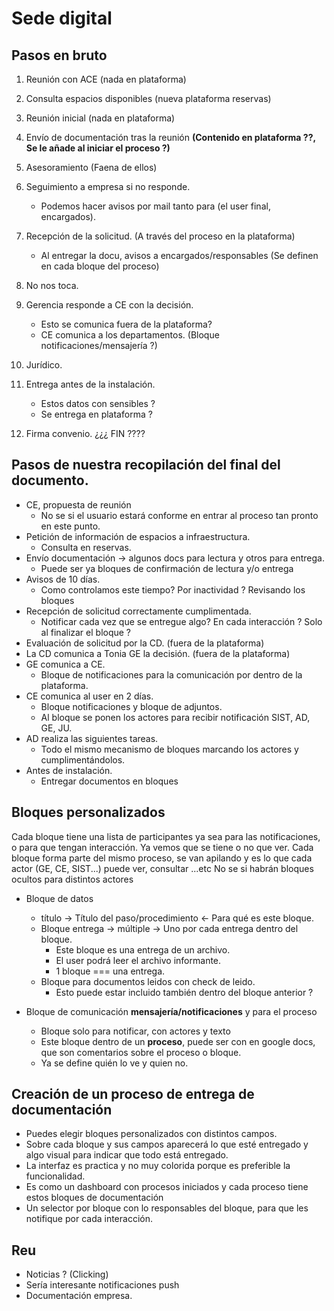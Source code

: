 # Sede digital

## Pasos en bruto
1. Reunión con ACE (nada en plataforma)
2. Consulta espacios disponibles (nueva plataforma reservas)
3. Reunión inicial (nada en plataforma)

4. Envío de documentación tras la reunión **(Contenido en plataforma ??, Se le añade al iniciar el proceso ?)**
5. Asesoramiento (Faena de ellos)
6. Seguimiento a empresa si no responde.
   - Podemos hacer avisos por mail tanto para (el user final, encargados).

7. Recepción de la solicitud. (A través del proceso en la plataforma)
   - Al entregar la docu, avisos a encargados/responsables (Se definen en cada bloque del proceso)
8. No nos toca.
9. Gerencia responde a CE con la decisión.
   - Esto se comunica fuera de la plataforma?
   - CE comunica a los departamentos. (Bloque notificaciones/mensajería ?)
10. Jurídico.
11. Entrega antes de la instalación.
    - Estos datos con sensibles ?
    - Se entrega en plataforma ?
12. Firma convenio. ¿¿¿ FIN ????

## Pasos de nuestra recopilación del final del documento.
- CE, propuesta de reunión
  - No se si el usuario estará conforme en entrar al proceso tan pronto en este punto.
- Petición de información de espacios a infraestructura.
  - Consulta en reservas.
- Envío documentación -> algunos docs para lectura y otros para entrega.
  - Puede ser ya bloques de confirmación de lectura y/o entrega
- Avisos de 10 días.
  - Como controlamos este tiempo? Por inactividad ? Revisando los bloques
- Recepción de solicitud correctamente cumplimentada.
  - Notificar cada vez que se entregue algo? En cada interacción ? Solo al finalizar el bloque ?
- Evaluación de solicitud por la CD. (fuera de la plataforma)
- La CD comunica a Tonia GE la decisión. (fuera de la plataforma)
- GE comunica a CE.
  - Bloque de notificaciones para la comunicación por dentro de la plataforma.
- CE comunica al user en 2 días.
  - Bloque notificaciones y bloque de adjuntos.
  - Al bloque se ponen los actores para recibir notificación SIST, AD, GE, JU.
- AD realiza las siguientes tareas.
  - Todo el mismo mecanismo de bloques marcando los actores y cumplimentándolos.
- Antes de instalación.
  - Entregar documentos en bloques


## Bloques personalizados
Cada bloque tiene una lista de participantes ya sea para las notificaciones, o para que tengan interacción.
Ya vemos que se tiene o no que ver.
Cada bloque forma parte del mismo proceso, se van apilando y es lo que cada actor (GE, CE, SIST...) puede ver, consultar ...etc
No se si habrán bloques ocultos para distintos actores

- Bloque de datos
  - título -> Título del paso/procedimiento <- Para qué es este bloque.
  - Bloque entrega -> múltiple -> Uno por cada entrega dentro del bloque.
    - Este bloque es una entrega de un archivo.
    - El user podrá leer el archivo informante.
    - 1 bloque === una entrega.
  - Bloque para documentos leidos con check de leido.
    - Esto puede estar incluido también dentro del bloque anterior ?

- Bloque de comunicación **mensajería/notificaciones** y para el proceso
  - Bloque solo para notificar, con actores y texto
  - Este bloque dentro de un **proceso**, puede ser con en google docs, que son comentarios sobre el proceso o bloque.
  - Ya se define quién lo ve y quien no.



## Creación de un proceso de entrega de documentación
- Puedes elegir bloques personalizados con distintos campos.
- Sobre cada bloque y sus campos aparecerá lo que esté entregado y algo visual para indicar que todo está entregado.
- La interfaz es practica y no muy colorida porque es preferible la funcionalidad.
- Es como un dashboard con procesos iniciados y cada proceso tiene estos bloques de documentación
- Un selector por bloque con lo responsables del bloque, para que les notifique por cada interacción.

## Reu
- Noticias ? (Clicking)
- Sería interesante notificaciones push
- Documentación empresa.
